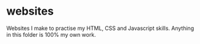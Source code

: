# websites
Websites I make to practise my HTML, CSS and Javascript skills. 
Anything in this folder is 100% my own work. 

